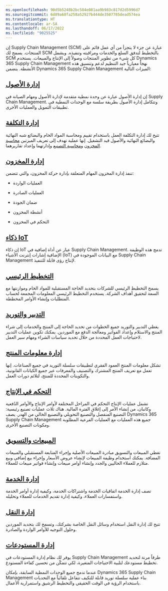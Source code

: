 ```yaml
---
ms.openlocfilehash: 90d5b5248b2bc584e081aa9b983c817d2d5996d7
ms.sourcegitcommit: 6d89a68fa258a52927b444de3507785dead574ea
ms.translationtype: HT
ms.contentlocale: ar-SA
ms.lasthandoff: 06/17/2022
ms.locfileid: "9025525"
---
```

إن Supply Chain Management (SCM)‎ عبارة عن جزء لا يتجزأ من أي عمل قائم على المنتجات. يسمح لك SCM بالتخطيط لتدفق السلع والخدمات ومراقبته وتنفيذه. ويشمل SCM كل شيء من تطوير المنتجات وصولاً إلى الإنتاج والمبيعات. يستخدم Dynamics 365 Supply Chain Management نهجاً معيارياً جيد التنظيم لدعم وتنسيق هذه الأنشطة. يتضمن Dynamics 365 Supply Chain Management الميزات التالية:

## <a name="asset-management"></a>[إدارة الأصول](/dynamics365/supply-chain/asset-management/)

إن إدارة الأصول عبارة عن وحدة نمطية متقدمة لإدارة الأصول ومهام الصيانة في Supply Chain Management. وتتكامل إدارة الأصول بطريقة سلسة مع الوحدات النمطية في تطبيقات التمويل والعمليات الأخرى.

## <a name="cost-management"></a>[إدارة التكلفة](/dynamics365/supply-chain/cost-management/cost-management-home-page)

تتيح لك إدارة التكلفة العمل باستخدام تقييم ومحاسبة المواد الخام والبضائع شبه النهائية والبضائع النهائية والأصول قيد التشغيل. إنها عملية تهدف إلى تعريف الميزتين [محاسبة المخزون](/dynamics365/supply-chain/cost-management/cost-object) و[محاسبة التصنيع](/dynamics365/supply-chain/cost-management/bom-calculations) وإدارتهما وإعداد تقاريرهما.

## <a name="inventory-management"></a>[إدارة المخزون](/dynamics365/supply-chain/inventory/inventory-home-page)

تنفذ إدارة المخزون المهام المتعلقة بإدارة حركة المخزون، والتي تتضمن:

- العمليات الواردة

- العمليات الصادرة

- ضمان الجودة

- أنشطة المخزون

- التحكم في المخزون

## <a name="iot-intelligence"></a>[ذكاء IoT](/dynamics365/supply-chain/iot/iot-intelligence-home-page)

إن ذكاء IoT عبار عن أداة إضافية في Supply Chain Management. تدمج هذه الوظيفة الإضافية إشارات إنترنت الأشياء (IoT) مع البيانات الموجودة في Supply Chain Management لإنتاج رؤى قابلة للتنفيذ.

## <a name="master-planning"></a>[التخطيط الرئيسي](/dynamics365/supply-chain/master-planning/master-planning-home-page)

يسمح التخطيط الرئيسي للشركات بتحديد الحاجة المستقبلية للمواد الخام وموازنتها مع السعة لتحقيق أهداف الشركة. يستخدم التخطيط الرئيسي المعلومات المجمعة لحساب المتطلبات وإنشاء الأوامر المخططة.

## <a name="procurement-and-sourcing"></a>[التدبير والتوريد](/dynamics365/supply-chain/procurement/procurement-sourcing-overview)

يغطي التدبير والتوريد جميع الخطوات من تحديد الحاجة إلى المنتج والخدمات إلى شراء المنتج والاستلام وإعداد الفواتير ومعالجة الدفع مع الموردين. يمكنك تكوين عمليات التدبير لاحتياجات العمل المحددة من خلال تحديد سياسات الشراء ومهام سير العمل.

## <a name="product-information-management"></a>[إدارة معلومات المنتج](/dynamics365/supply-chain/pim/product-information)

تشكل معلومات المنتج العمود الفقري لتطبيقات سلسلة التوريد في جميع الصناعات. إنها تعمل مع تعريف المنتج المشترك والتصنيف والمعرفات عبر جميع الكيانات القانونية، والتكوينات المحددة للمنتج، لتلائم دورات العمل.

## <a name="production-control"></a>[التحكم في الإنتاج](/dynamics365/supply-chain/production-control/production-process-overview)

تشمل عمليات الإنتاج التحكم في المراحل المختلفة لأوامر الإنتاج والأوامر الدُفعية وكانبان، من إنشاء الأمر إلى إغلاق الفترة المالية. هناك ثلاث عمليات تصنيع رئيسية: التصنيع المنفصل والتصنيع التحويلي‬ والتصنيع الخالي من الهدر‬. يصف Dynamics 365 Supply Chain Management جميع هذه العمليات مع العمليات الفرعية المطلوبة ومكونات التصنيع الأخرى. 

## <a name="sales-and-marketing"></a>[المبيعات والتسويق](/dynamics365/supply-chain/sales-marketing/overview-sales-marketing)

تغطي المبيعات والتسويق مبادرة المبيعات الأصلية وإجراء المتابعة المستقبلي والمبيعات المضافة. يمكنك استخدام وظيفة المبيعات لإنشاء عروض الأسعار وإجراء بيع إضافي وبيع متلازم للعملاء الحاليين والجدد وإنشاء أوامر مبيعات وإنشاء فواتير مبيعات للعملاء. 

## <a name="service-management"></a>[إدارة الخدمة](/dynamics365/supply-chain/service-management/service-management-home-page)

تصف إدارة الخدمة اتفاقيات الخدمة واشتراكات الخدمة، وكيفية إدارة أوامر الخدمة واستفسارات العملاء، وكيفية إدارة تقديم الخدمات للعملاء وتحليله.

## <a name="transportation-management"></a>[إدارة النقل](/dynamics365/supply-chain/transportation/transportation-management-overview)

تتيح لك إدارة النقل استخدام وسائل النقل الخاصة بشركتك، وتسمح لك بتحديد الموردين وحلول التوجيه للأوامر الواردة والصادرة.

## <a name="warehouse-management"></a>[إدارة المستودعات](/dynamics365/supply-chain/warehousing/warehouse-configuration)

يوفر لك نظام إدارة المستودعات في Supply Chain Management طرقاً مرنة لتحديد تخطيط مستودعك لتلبية الاحتياجات المتغيرة، لكي تتمكّن من تحسين كفاءة المستودع. 

عندما تدمج جميع الوحدات النمطية السابقة، بإمكان Dynamics 365 Supply Chain Management بناء عملية سلسلة توريد قابلة للتكيف تتفاعل تلقائياً مع التحديات باستخدام الرؤية في الوقت الحقيقي والتخطيط الرشيق واستمرارية الأعمال.
